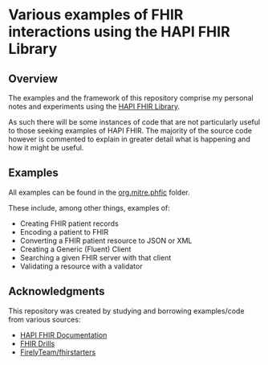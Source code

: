 Various examples of FHIR interactions using the HAPI FHIR Library
=============================================================
Overview
---------

The examples and the framework of this repository comprise my personal notes and experiments using the [HAPI FHIR Library](https://hapifhir.io/hapi-fhir/).

As such there will be some instances of code that are not particularly useful to those seeking examples of HAPI FHIR. The majority of the source code however is commented to explain in greater detail what is happening and how it might be useful.

Examples
---------
All examples can be found in the [org.mitre.phfic](src/main/java/org/mitre/phfic) folder.

These include, among other things, examples of:
* Creating FHIR patient records
* Encoding a patient to FHIR
* Converting a FHIR patient resource to JSON or XML
* Creating a Generic (Fluent) Client
* Searching a given FHIR server with that client
* Validating a resource with a validator

Acknowledgments
------------------
This repository was created by studying and borrowing examples/code from various sources:
* [HAPI FHIR Documentation](https://hapifhir.io/hapi-fhir/docs/)
* [FHIR Drills](https://fhir-drills.github.io/index.html)
* [FirelyTeam/fhirstarters](https://github.com/FirelyTeam/fhirstarters)
